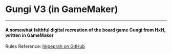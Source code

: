 # Gungi V3 (in GameMaker)

---

#### A somewhat faithful digital recreation of the board game Gungi from HxH, written in GameMaker

Rules Reference: [hkpeprah on GitHub](https://github.com/hkpeprah/gungi/blob/master/RULES.md)